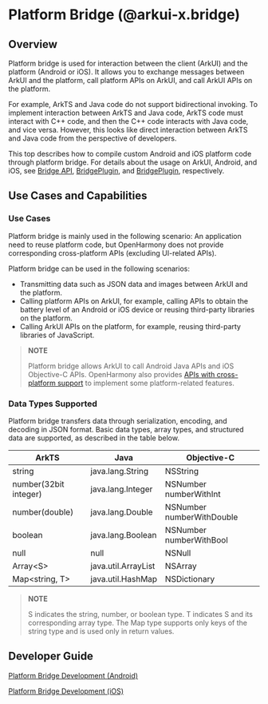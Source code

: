 # Platform Bridge (@arkui-x.bridge)

## Overview

Platform bridge is used for interaction between the client (ArkUI) and the platform (Android or iOS). It allows you to exchange messages between ArkUI and the platform, call platform APIs on ArkUI, and call ArkUI APIs on the platform.

For example, ArkTS and Java code do not support bidirectional invoking. To implement interaction between ArkTS and Java code, ArkTS code must interact with C++ code, and then the C++ code interacts with Java code, and vice versa. However, this looks like direct interaction between ArkTS and Java code from the perspective of developers.

This top describes how to compile custom Android and iOS platform code through platform bridge. For details about the usage on ArkUI, Android, and iOS, see [Bridge API](../reference/apis/js-apis-bridge.md), [BridgePlugin](../reference/arkui-for-android/BridgePlugin.md), and [BridgePlugin](../reference/arkui-for-ios/BridgePlugin.md), respectively.


## Use Cases and Capabilities

### Use Cases

Platform bridge is mainly used in the following scenario: An application need to reuse platform code, but OpenHarmony does not provide corresponding cross-platform APIs (excluding UI-related APIs).

Platform bridge can be used in the following scenarios:

- Transmitting data such as JSON data and images between ArkUI and the platform.
- Calling platform APIs on ArkUI, for example, calling APIs to obtain the battery level of an Android or iOS device or reusing third-party libraries on the platform.
- Calling ArkUI APIs on the platform, for example, reusing third-party libraries of JavaScript.

> **NOTE**
>
>  Platform bridge allows ArkUI to call Android Java APIs and iOS Objective-C APIs. OpenHarmony also provides [APIs with cross-platform support](../reference/apis/README.md) to implement some platform-related features.


### Data Types Supported

Platform bridge transfers data through serialization, encoding, and decoding in JSON format. Basic data types, array types, and structured data are supported, as described in the table below.

| ArkTS                 | Java                | Objective-C               |
| --------------------- | ------------------- | ------------------------- |
| string                | java.lang.String    | NSString                  |
| number(32bit integer) | java.lang.Integer   | NSNumber numberWithInt    |
| number(double)        | java.lang.Double    | NSNumber numberWithDouble |
| boolean               | java.lang.Boolean   | NSNumber numberWithBool   |
| null                  | null                | NSNull                    |
| Array\<S\>            | java.util.ArrayList | NSArray                   |
| Map\<string, T\>      | java.util.HashMap   | NSDictionary              |

> **NOTE**
>
> S indicates the string, number, or boolean type. T indicates S and its corresponding array type.
> The Map type supports only keys of the string type and is used only in return values.


## Developer Guide

[Platform Bridge Development (Android)](../tutorial/how-to-use-bridge-on-android.md)

[Platform Bridge Development (iOS)](../tutorial/how-to-use-bridge-on-ios.md)